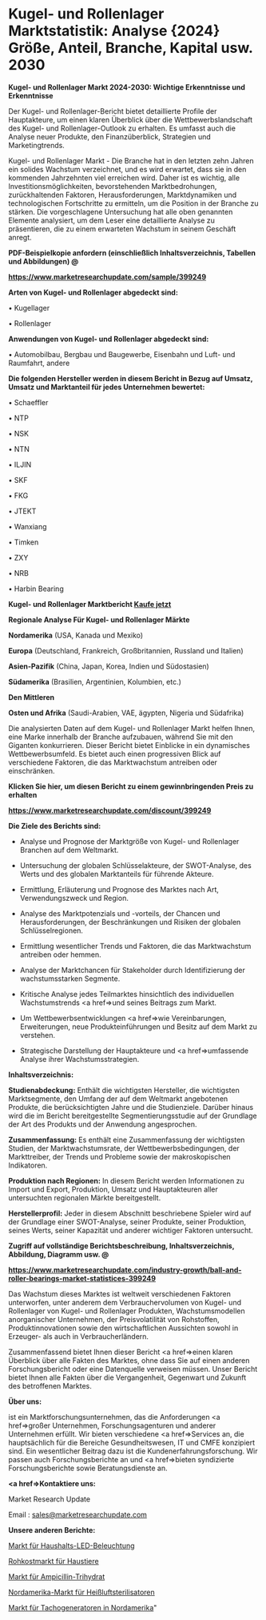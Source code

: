 # Kugel- und Rollenlager Marktstatistik: Analyse {2024} Größe, Anteil, Branche, Kapital usw. 2030

<strong>Kugel- und Rollenlager Markt 2024-2030: Wichtige Erkenntnisse und Erkenntnisse</strong>

Der Kugel- und Rollenlager-Bericht bietet detaillierte Profile der Hauptakteure, um einen klaren Überblick über die Wettbewerbslandschaft des Kugel- und Rollenlager-Outlook zu erhalten. Es umfasst auch die Analyse neuer Produkte, den Finanzüberblick, Strategien und Marketingtrends.

Kugel- und Rollenlager Markt - Die Branche hat in den letzten zehn Jahren ein solides Wachstum verzeichnet, und es wird erwartet, dass sie in den kommenden Jahrzehnten viel erreichen wird. Daher ist es wichtig, alle Investitionsmöglichkeiten, bevorstehenden Marktbedrohungen, zurückhaltenden Faktoren, Herausforderungen, Marktdynamiken und technologischen Fortschritte zu ermitteln, um die Position in der Branche zu stärken. Die vorgeschlagene Untersuchung hat alle oben genannten Elemente analysiert, um dem Leser eine detaillierte Analyse zu präsentieren, die zu einem erwarteten Wachstum in seinem Geschäft anregt.



<strong><b>PDF-Beispielkopie anfordern (einschließlich Inhaltsverzeichnis, Tabellen und Abbildungen) @ </b></strong>

<strong><a href=https://www.marketresearchupdate.com/sample/399249>

<strong>https://www.marketresearchupdate.com/sample/399249</u></a></strong></strong>



<strong>Arten von Kugel- und Rollenlager abgedeckt sind:</strong>

• Kugellager

• Rollenlager



<strong>Anwendungen von Kugel- und Rollenlager abgedeckt sind:</strong>

• Automobilbau, Bergbau und Baugewerbe, Eisenbahn und Luft- und Raumfahrt, andere



<strong>Die folgenden Hersteller werden in diesem Bericht in Bezug auf Umsatz, Umsatz und Marktanteil für jedes Unternehmen bewertet:</strong>

• Schaeffler

• NTP

• NSK

• NTN

• ILJIN

• SKF

• FKG

• JTEKT

• Wanxiang

• Timken

• ZXY

• NRB

• Harbin Bearing



<strong>Kugel- und Rollenlager Marktbericht <a href=https://www.marketresearchupdate.com/buynow/399249>Kaufe jetzt</a></strong>



<strong>Regionale Analyse Für Kugel- und Rollenlager Märkte</strong>



<strong>Nordamerika</strong> (USA, Kanada und Mexiko)



<strong>Europa</strong> (Deutschland, Frankreich, Großbritannien, Russland und Italien)



<strong>Asien-Pazifik</strong> (China, Japan, Korea, Indien und Südostasien)



<strong>Südamerika</strong> (Brasilien, Argentinien, Kolumbien, etc.)



<strong>Den Mittleren</strong> 

<strong>Osten und Afrika</strong> (Saudi-Arabien, VAE, ägypten, Nigeria und Südafrika)

Die analysierten Daten auf dem Kugel- und Rollenlager Markt helfen Ihnen, eine Marke innerhalb der Branche aufzubauen, während Sie mit den Giganten konkurrieren. Dieser Bericht bietet Einblicke in ein dynamisches Wettbewerbsumfeld. Es bietet auch einen progressiven Blick auf verschiedene Faktoren, die das Marktwachstum antreiben oder einschränken.



<strong>Klicken Sie hier, um diesen Bericht zu einem gewinnbringenden Preis zu erhalten
</strong>

<strong><a href=https://www.marketresearchupdate.com/discount/399249>https://www.marketresearchupdate.com/discount/399249</b></u></strong></a>



<strong>Die Ziele des Berichts sind:</strong>

- Analyse und Prognose der Marktgröße von Kugel- und Rollenlager Branchen auf dem Weltmarkt.

- Untersuchung der globalen Schlüsselakteure, der SWOT-Analyse, des Werts und des globalen Marktanteils für führende Akteure.

- Ermittlung, Erläuterung und Prognose des Marktes nach Art, Verwendungszweck und Region.

- Analyse des Marktpotenzials und -vorteils, der Chancen und Herausforderungen, der Beschränkungen und Risiken der globalen Schlüsselregionen.

- Ermittlung wesentlicher Trends und Faktoren, die das Marktwachstum antreiben oder hemmen.

- Analyse der Marktchancen für Stakeholder durch Identifizierung der wachstumsstarken Segmente.

- Kritische Analyse jedes Teilmarktes hinsichtlich des individuellen Wachstumstrends <a href=>und</a> seines Beitrags zum Markt.

- Um Wettbewerbsentwicklungen <a href=>wie</a> Vereinbarungen, Erweiterungen, neue Produkteinführungen und Besitz auf dem Markt zu verstehen.

- Strategische Darstellung der Hauptakteure und <a href=>umfas</a>sende Analyse ihrer Wachstumsstrategien.



<strong>Inhaltsverzeichnis:</strong>



<strong>Studienabdeckung:</strong> Enthält die wichtigsten Hersteller, die wichtigsten Marktsegmente, den Umfang der auf dem Weltmarkt angebotenen Produkte, die berücksichtigten Jahre und die Studienziele. Darüber hinaus wird die im Bericht bereitgestellte Segmentierungsstudie auf der Grundlage der Art des Produkts und der Anwendung angesprochen.



<strong>Zusammenfassung:</strong> Es enthält eine Zusammenfassung der wichtigsten Studien, der Marktwachstumsrate, der Wettbewerbsbedingungen, der Markttreiber, der Trends und Probleme sowie der makroskopischen Indikatoren.



<strong>Produktion nach Regionen:</strong> In diesem Bericht werden Informationen zu Import und Export, Produktion, Umsatz und Hauptakteuren aller untersuchten regionalen Märkte bereitgestellt.



<strong>Herstellerprofil:</strong> Jeder in diesem Abschnitt beschriebene Spieler wird auf der Grundlage einer SWOT-Analyse, seiner Produkte, seiner Produktion, seines Werts, seiner Kapazität und anderer wichtiger Faktoren untersucht.



<strong><b>Zugriff auf vollständige Berichtsbeschreibung, Inhaltsverzeichnis, Abbildung, Diagramm usw. @ </b></strong>

<strong><a href=https://www.marketresearchupdate.com/industry-growth/ball-and-roller-bearings-market-statistices-399249>https://www.marketresearchupdate.com/industry-growth/ball-and-roller-bearings-market-statistices-399249</a></strong>

Das Wachstum dieses Marktes ist weltweit verschiedenen Faktoren unterworfen, unter anderem dem Verbrauchervolumen von Kugel- und Rollenlager von Kugel- und Rollenlager Produkten, Wachstumsmodellen anorganischer Unternehmen, der Preisvolatilität von Rohstoffen, Produktinnovationen sowie den wirtschaftlichen Aussichten sowohl in Erzeuger- als auch in Verbraucherländern.

Zusammenfassend bietet Ihnen dieser Bericht <a href=>einen</a> klaren Überblick über alle Fakten des Marktes, ohne dass Sie auf einen anderen Forschungsbericht oder eine Datenquelle verweisen müssen. Unser Bericht bietet Ihnen alle Fakten über die Vergangenheit, Gegenwart und Zukunft des betroffenen Marktes.



<strong>Über uns:</strong>

 ist ein Marktforschungsunternehmen, das die Anforderungen <a href=>großer</a> Unternehmen, Forschungsagenturen und anderer Unternehmen erfüllt. Wir bieten verschiedene <a href=>Services</a> an, die hauptsächlich für die Bereiche Gesundheitswesen, IT und CMFE konzipiert sind. Ein wesentlicher Beitrag dazu ist die Kundenerfahrungsforschung. Wir passen auch Forschungsberichte an und <a href=>bieten</a> syndizierte Forschungsberichte sowie Beratungsdienste an.



<strong><a href=>Kontaktiere uns:</a></strong>

Market Research Update

Email : sales@marketresearchupdate.com



<strong>Unsere anderen Berichte:</strong>

<a href=https://www.linkedin.com/pulse/household-led-lighting-market-has-huge-demand>Markt für Haushalts-LED-Beleuchtung</a>

<a href=https://www.linkedin.com/pulse/pet-raw-food-market-research-report-reveals>Rohkostmarkt für Haustiere</a>

<a href=https://www.linkedin.com/pulse/ampicillin-trihydrate-market-size-share-outlook-growth>Markt für Ampicillin-Trihydrat</a>

<a href=https://www.linkedin.com/pulse/north-america-hot-air-sterilizer-market-2023>Nordamerika-Markt für Heißluftsterilisatoren</a>

<a href=https://www.linkedin.com/pulse/north-america-tachometer-generators-tachogenerators-market>Markt für Tachogeneratoren in Nordamerika</a>"
